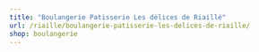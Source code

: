 ```yaml
---
title: "Boulangerie Patisserie Les délices de Riaillé"
url: /riaille/boulangerie-patisserie-les-delices-de-riaille/
shop: boulangerie
---
```

